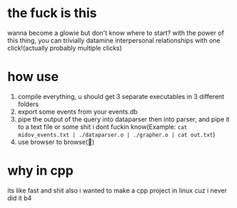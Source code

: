# the fuck is this   
wanna become a glowie but don't know where to start? with the power of this thing, you can trivially datamine interpersonal relationships with one click!(actually probably multiple clicks)



# how use 
1. compile everything, u should get 3 separate executables in 3 different folders
2. export some events from your events.db 
3. pipe the output of the query into dataparser then into parser, and pipe it to a text file or some shit i dont fuckin know(Example: `cat midov_events.txt | ./dataparser.o | ./grapher.o | cat out.txt`)
4. use browser to browse(:exploding_head:) 


# why in cpp 
its like fast and shit 
also i wanted to make a cpp project in linux cuz i never did it b4 
